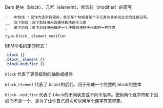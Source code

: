 Bem 是块（block）、元素（element）、修饰符（modifier）的简写

```
-   中划线 ：仅作为连字符使用，表示某个块或者某个子元素的多单词之间的连接记号。
__  双下划线：双下划线用来连接块和块的子元素
_   单下划线：单下划线用来描述一个块或者块的子元素的一种状态

type-block__element_modifier
```

BEM命名约定的模式：

```css
.block {}
.block__element {}
.block-modifier {}
```

`block` 代表了更高级别的抽象或组件

`block_element` 代表了.bllock的后代、用于形成一个完整的.block的整体

`block--modifier` 代表了.block的不同状态或不同不版本。使用两个连字符和下划线而不是一个，是为了让你自己的块可以用单个连字符来界定。

